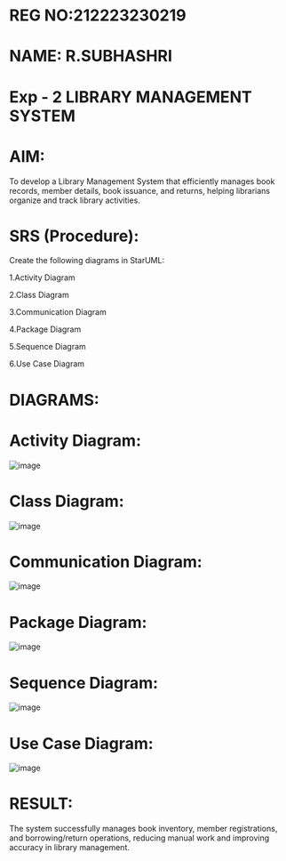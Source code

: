 # REG NO:212223230219
# NAME: R.SUBHASHRI
# Exp - 2 LIBRARY MANAGEMENT SYSTEM

# AIM:

To develop a Library Management System that efficiently manages book records, member details, book issuance, and returns, helping librarians organize and track library activities.

# SRS (Procedure):

Create the following diagrams in StarUML:

1.Activity Diagram

2.Class Diagram

3.Communication Diagram

4.Package Diagram

5.Sequence Diagram

6.Use Case Diagram

# DIAGRAMS:

# Activity Diagram:

![image](https://github.com/user-attachments/assets/cf87233d-9c7c-4732-8fc1-59fc6bc754ef)


# Class Diagram:


![image](https://github.com/user-attachments/assets/1a315223-7a6f-4d89-aa87-79c31eae347d)


# Communication Diagram:


![image](https://github.com/user-attachments/assets/b1fd86ed-9936-4b74-8e54-a848f9621e82)


# Package Diagram:


![image](https://github.com/user-attachments/assets/74195b1a-9147-470e-a335-c2b2bd9ec5cf)


# Sequence Diagram:


![image](https://github.com/user-attachments/assets/9e81262c-5e5f-468d-812a-74849a7379b4)


# Use Case Diagram:


![image](https://github.com/user-attachments/assets/c0b60f4d-8957-436c-bb79-9f85eaa50bab)


# RESULT:


The system successfully manages book inventory, member registrations, and borrowing/return operations, reducing manual work and improving accuracy in library management.
